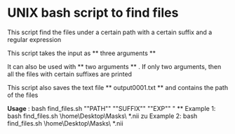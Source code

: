 # UNIX bash script to find files 

This script find the files under a certain path with a certain suffix and a regular expression

This script takes the input as ** three arguments **

It can also be used with ** two arguments ** . If only two arguments, then all the files with certain suffixes are printed

This script also saves the text file ** output0001.txt **  and contains the path of the files 

**Usage** : bash find_files.sh ""PATH"" ""SUFFIX"" ""EXP"" " **
  Example 1: bash find_files.sh \home\Desktop\Masks\ *.nii zu
  Example 2: bash find_files.sh \home\Desktop\Masks\ *.nii



